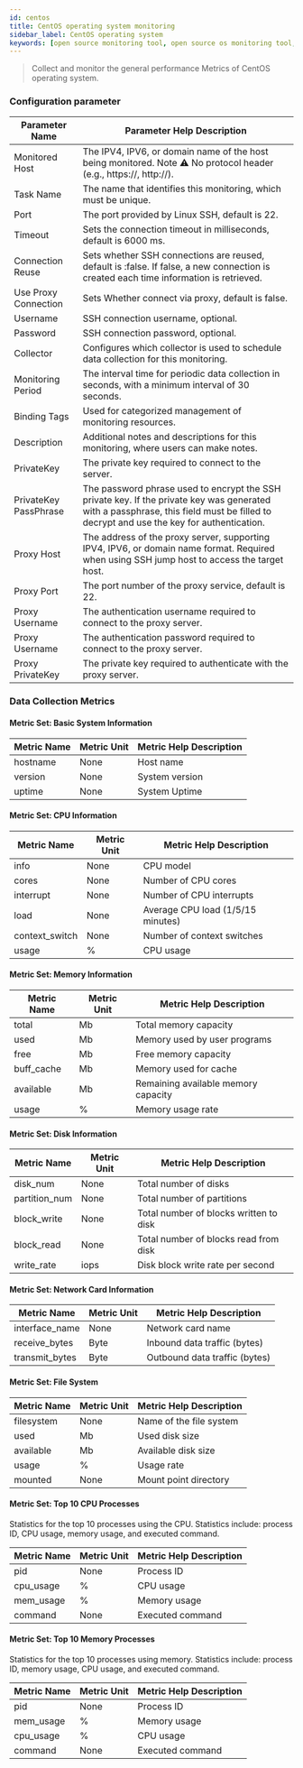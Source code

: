 ```yaml
---
id: centos  
title: CentOS operating system monitoring      
sidebar_label: CentOS operating system       
keywords: [open source monitoring tool, open source os monitoring tool, monitoring CentOS operating system metrics]
---
```


> Collect and monitor the general performance Metrics of CentOS operating system.

### Configuration parameter

| Parameter Name        | Parameter Help Description                                                                                                                                                            |
|-----------------------|---------------------------------------------------------------------------------------------------------------------------------------------------------------------------------------|
| Monitored Host        | The IPV4, IPV6, or domain name of the host being monitored. Note ⚠️ No protocol header (e.g., https://, http://).                                                                     |
| Task Name             | The name that identifies this monitoring, which must be unique.                                                                                                                       |
| Port                  | The port provided by Linux SSH, default is 22.                                                                                                                                        |
| Timeout               | Sets the connection timeout in milliseconds, default is 6000 ms.                                                                                                                      |
| Connection Reuse      | Sets whether SSH connections are reused, default is :false. If false, a new connection is created each time information is retrieved.                                                 |
| Use Proxy Connection  | Sets Whether connect via proxy, default is false.                                                                                                                                     |
| Username              | SSH connection username, optional.                                                                                                                                                    |
| Password              | SSH connection password, optional.                                                                                                                                                    |
| Collector             | Configures which collector is used to schedule data collection for this monitoring.                                                                                                   |
| Monitoring Period     | The interval time for periodic data collection in seconds, with a minimum interval of 30 seconds.                                                                                     |
| Binding Tags          | Used for categorized management of monitoring resources.                                                                                                                              |
| Description           | Additional notes and descriptions for this monitoring, where users can make notes.                                                                                                    |
| PrivateKey            | The private key required to connect to the server.                                                                                                                                    |
| PrivateKey PassPhrase | The password phrase used to encrypt the SSH private key. If the private key was generated with a passphrase, this field must be filled to decrypt and use the key for authentication. |
| Proxy Host            | The address of the proxy server, supporting IPV4, IPV6, or domain name format. Required when using SSH jump host to access the target host.                                           |
| Proxy Port            | The port number of the proxy service, default is 22.                                                                                                                                  |
| Proxy Username        | The authentication username required to connect to the proxy server.                                                                                                                  |
| Proxy Username        | The authentication password required to connect to the proxy server.                                                                                                                  |
| Proxy PrivateKey      | The private key required to authenticate with the proxy server.                                                                                                                       |

### Data Collection Metrics

#### Metric Set: Basic System Information

| Metric Name | Metric Unit | Metric Help Description |
|-------------|-------------|-------------------------|
| hostname    | None        | Host name               |
| version     | None        | System version          |
| uptime      | None        | System Uptime           |

#### Metric Set: CPU Information

| Metric Name    | Metric Unit | Metric Help Description           |
|----------------|-------------|-----------------------------------|
| info           | None        | CPU model                         |
| cores          | None        | Number of CPU cores               |
| interrupt      | None        | Number of CPU interrupts          |
| load           | None        | Average CPU load (1/5/15 minutes) |
| context_switch | None        | Number of context switches        |
| usage          | %           | CPU usage                         |

#### Metric Set: Memory Information

| Metric Name | Metric Unit |       Metric Help Description       |
|-------------|-------------|-------------------------------------|
| total       | Mb          | Total memory capacity               |
| used        | Mb          | Memory used by user programs        |
| free        | Mb          | Free memory capacity                |
| buff_cache  | Mb          | Memory used for cache               |
| available   | Mb          | Remaining available memory capacity |
| usage       | %           | Memory usage rate                   |

#### Metric Set: Disk Information

| Metric Name   | Metric Unit | Metric Help Description                |
|---------------|-------------|----------------------------------------|
| disk_num      | None        | Total number of disks                  |
| partition_num | None        | Total number of partitions             |
| block_write   | None        | Total number of blocks written to disk |
| block_read    | None        | Total number of blocks read from disk  |
| write_rate    | iops        | Disk block write rate per second       |

#### Metric Set: Network Card Information

|  Metric Name   | Metric Unit |    Metric Help Description    |
|----------------|-------------|-------------------------------|
| interface_name | None        | Network card name             |
| receive_bytes  | Byte        | Inbound data traffic (bytes)  |
| transmit_bytes | Byte        | Outbound data traffic (bytes) |

#### Metric Set: File System

| Metric Name | Metric Unit | Metric Help Description |
|-------------|-------------|-------------------------|
| filesystem  | None        | Name of the file system |
| used        | Mb          | Used disk size          |
| available   | Mb          | Available disk size     |
| usage       | %           | Usage rate              |
| mounted     | None        | Mount point directory   |

#### Metric Set: Top 10 CPU Processes

Statistics for the top 10 processes using the CPU. Statistics include: process ID, CPU usage, memory usage, and executed command.

| Metric Name | Metric Unit | Metric Help Description |
|-------------|-------------|-------------------------|
| pid         | None        | Process ID              |
| cpu_usage   | %           | CPU usage               |
| mem_usage   | %           | Memory usage            |
| command     | None        | Executed command        |

#### Metric Set: Top 10 Memory Processes

Statistics for the top 10 processes using memory. Statistics include: process ID, memory usage, CPU usage, and executed command.

| Metric Name | Metric Unit | Metric Help Description |
|-------------|-------------|-------------------------|
| pid         | None        | Process ID              |
| mem_usage   | %           | Memory usage            |
| cpu_usage   | %           | CPU usage               |
| command     | None        | Executed command        |
